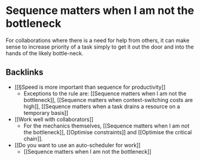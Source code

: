 # Sequence matters when I am not the bottleneck
For collaborations where there is a need for help from others, it can make sense to increase priority of a task simply to get it out the door and into the hands of the likely bottle-neck.

## Backlinks
* [[§Speed is more important than sequence for productivity]]
	* Exceptions to the rule are:
[[Sequence matters when I am not the bottleneck]],
[[Sequence matters when context-switching costs are high]],
[[Sequence matters when a task drains a resource on a temporary basis]]
* [[Work well with collaborators]]
	* For the mechanics themselves, [[Sequence matters when I am not the bottleneck]], [[Optimise constraints]] and [[Optimise the critical chain]].
* [[Do you want to use an auto-scheduler for work]]
	* [[Sequence matters when I am not the bottleneck]]

<!-- #Life -->

<!-- {BearID:08C9BE89-32B6-441C-A2EB-A0B7F955481E-15756-0000130449BF628E} -->
